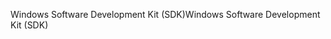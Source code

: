 <span data-ttu-id="2045b-101">Windows Software Development Kit (SDK)</span><span class="sxs-lookup"><span data-stu-id="2045b-101">Windows Software Development Kit (SDK)</span></span>